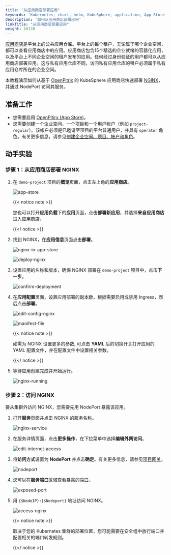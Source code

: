```yaml
---
title: "从应用商店部署应用"
keywords: 'Kubernetes, chart, helm, KubeSphere, application, App Store'
description: '如何从应用商店部署应用'
linkTitle: "从应用商店部署应用"
weight: 10130
---
```


[应用商店](../../../application-store/)是平台上的公共应用仓库。平台上的每个租户，无论属于哪个企业空间，都可以查看应用商店中的应用。应用商店包含15个精选的企业就绪的容器化应用，以及平台上不同企业空间的租户发布的应用。任何经过身份验证的用户都可以从应用商店部署应用。这与私有应用仓库不同，访问私有应用仓库的租户必须属于私有应用仓库所在的企业空间。

本教程演示如何从基于 [OpenPitrix](https://github.com/openpitrix/openpitrix) 的 KubeSphere 应用商店快速部署 [NGINX](https://www.nginx.com/)，并通过 NodePort 访问其服务。

## 准备工作

- 您需要启用 [OpenPitirx (App Store)](../../../pluggable-components/app-store)。
- 您需要创建一个企业空间、一个项目和一个用户帐户（例如 `project-regular`）。该帐户必须是已邀请至项目的平台普通用户，并具有 `operator` 角色。有关更多信息，请参见[创建企业空间、项目、帐户和角色](../../../quick-start/create-workspace-and-project/)。

## 动手实验

### 步骤 1：从应用商店部署 NGINX

1. 在 `demo-project` 项目的**概览**页面，点击左上角的**应用商店**。

   ![app-store](/images/docs/zh-cn/project-user-guide/applications/deploy-apps-from-app-store/app-store.jpg)

   {{< notice note >}}

   您也可以打开**应用负载**下的**应用**页面，点击**部署新应用**，并选择**来自应用商店**进入应用商店。

   {{</ notice >}} 

2. 找到 NGINX，在**应用信息**页面点击**部署**。

   ![nginx-in-app-store](/images/docs/zh-cn/project-user-guide/applications/deploy-apps-from-app-store/nginx-in-app-store.jpg)

   ![deploy-nginx](/images/docs/zh-cn/project-user-guide/applications/deploy-apps-from-app-store/deploy-nginx.jpg)

3. 设置应用的名称和版本，确保 NGINX 部署在 `demo-project` 项目中，点击**下一步**。

   ![confirm-deployment](/images/docs/zh-cn/project-user-guide/applications/deploy-apps-from-app-store/confirm-deployment.jpg)

4. 在**应用配置**页面，设置应用部署的副本数，根据需要启用或禁用 Ingress，然后点击**部署**。

   ![edit-config-nginx](/images/docs/zh-cn/project-user-guide/applications/deploy-apps-from-app-store/edit-config-nginx.jpg)

   ![manifest-file](/images/docs/zh-cn/project-user-guide/applications/deploy-apps-from-app-store/manifest-file.jpg)

   {{< notice note >}}

   如需为 NGINX 设置更多的参数, 可点击 **YAML** 后的切换开关打开应用的 YAML 配置文件，并在配置文件中设置相关参数。 

   {{</ notice >}}

5. 等待应用创建完成并开始运行。

   ![nginx-running](/images/docs/zh-cn/project-user-guide/applications/deploy-apps-from-app-store/nginx-running.jpg)

### 步骤 2：访问 NGINX

要从集群外访问 NGINX，您需要先用 NodePort 暴露该应用。

1. 打开**服务**页面并点击 NGINX 的服务名称。

   ![nginx-service](/images/docs/zh-cn/project-user-guide/applications/deploy-apps-from-app-store/nginx-service.jpg)

2. 在服务详情页面，点击**更多操作**，在下拉菜单中选择**编辑外网访问**。

   ![edit-internet-access](/images/docs/zh-cn/project-user-guide/applications/deploy-apps-from-app-store/edit-internet-access.jpg)

3. 将**访问方式**设置为 **NodePort** 并点击**确定**。有关更多信息，请参见[项目网关](../../../project-administration/project-gateway/)。

   ![nodeport](/images/docs/zh-cn/project-user-guide/applications/deploy-apps-from-app-store/nodeport.jpg)

4. 您可以在**服务端口**区域查看暴露的端口。

   ![exposed-port](/images/docs/zh-cn/project-user-guide/applications/deploy-apps-from-app-store/exposed-port.jpg)

5. 用 `{$NodeIP}:{$Nodeport}` 地址访问 NGINX。

   ![access-nginx](/images/docs/zh-cn/project-user-guide/applications/deploy-apps-from-app-store/access-nginx.jpg)

   {{< notice note >}}

   取决于您的 Kubernetes 集群的部署位置，您可能需要在安全组中放行端口并配置相关的端口转发规则。

   {{</ notice >}} 